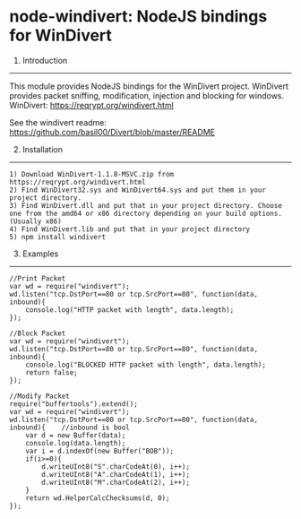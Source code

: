 node-windivert: NodeJS bindings for WinDivert
====================================

1. Introduction
---------------
This module provides NodeJS bindings for the WinDivert project. WinDivert provides packet sniffing, modification, injection and blocking for windows.
WinDivert: https://reqrypt.org/windivert.html

See the windivert readme: https://github.com/basil00/Divert/blob/master/README

2. Installation
---------------
	1) Download WinDivert-1.1.8-MSVC.zip from https://reqrypt.org/windivert.html
	2) Find WinDivert32.sys and WinDivert64.sys and put them in your project directory.
	3) Find WinDivert.dll and put that in your project directory. Choose one from the amd64 or x86 directory depending on your build options. (Usually x86)
	4) Find WinDivert.lib and put that in your project directory
	5) npm install windivert
3. Examples
---------------

	//Print Packet
	var wd = require("windivert");
	wd.listen("tcp.DstPort==80 or tcp.SrcPort==80", function(data, inbound){
		console.log("HTTP packet with length", data.length);
	});

	//Block Packet	
	var wd = require("windivert");
	wd.listen("tcp.DstPort==80 or tcp.SrcPort==80", function(data, inbound){
		console.log("BLOCKED HTTP packet with length", data.length);
		return false;
	});

	//Modify Packet
	require("buffertools").extend();
	var wd = require("windivert");
	wd.listen("tcp.DstPort==80 or tcp.SrcPort==80", function(data, inbound){	//inbound is bool
		var d = new Buffer(data);
		console.log(data.length);
		var i = d.indexOf(new Buffer("BOB"));
		if(i>=0){
			d.writeUInt8("S".charCodeAt(0), i++);
			d.writeUInt8("A".charCodeAt(1), i++);
			d.writeUInt8("M".charCodeAt(2), i++);
		}
		return wd.HelperCalcChecksums(d, 0);
	});
